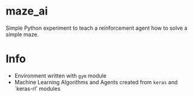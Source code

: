 # maze_ai
Simple Python experiment to teach a reinforcement agent how to solve a simple maze.

# Info
* Environment written with `gym` module
* Machine Learning Algorithms and Agents created from `keras` and `keras-rl' modules

